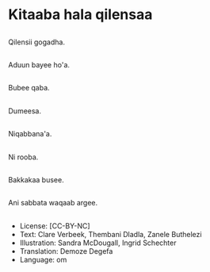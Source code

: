 # Kitaaba hala qilensaa

##
Qilensii gogadha.

##
Aduun bayee ho'a.

##
Bubee qaba.

##
Dumeesa.

##
Niqabbana'a.

##
Ni rooba.

##
Bakkakaa busee.

##
Ani sabbata waqaab argee.

##
* License: [CC-BY-NC]
* Text: Clare Verbeek, Thembani Dladla, Zanele Buthelezi
* Illustration: Sandra McDougall, Ingrid Schechter
* Translation: Demoze Degefa
* Language: om
